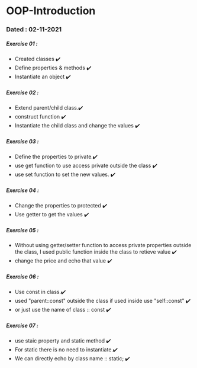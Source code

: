 # OOP-Introduction

### Dated : 02-11-2021

##### Exercise 01 :
* Created classes :heavy_check_mark:
* Define properties & methods :heavy_check_mark:
* Instantiate an object :heavy_check_mark:

##### Exercise 02 :
* Extend parent/child class.:heavy_check_mark:
* construct function :heavy_check_mark:
* Instantiate the child class and change the values :heavy_check_mark:

##### Exercise 03 :
* Define the properties to private.:heavy_check_mark:
* use get function to use access private outside the class :heavy_check_mark:
* use set function to set the new values. :heavy_check_mark:

##### Exercise 04 :
* Change the properties to protected :heavy_check_mark:
* Use getter to get the values :heavy_check_mark:

##### Exercise 05 :
* Without using getter/setter function to access private properties outside the class, I used public function inside the class to retieve value :heavy_check_mark:
* change the price and echo that value :heavy_check_mark:

##### Exercise 06 :
* Use const in class.:heavy_check_mark:
* used "parent::const" outside the class if used inside use "self::const" :heavy_check_mark:
* or just use the name of class :: const :heavy_check_mark:

##### Exercise 07 :
* use staic property and static method :heavy_check_mark:
* For static there is no need to instantiate.:heavy_check_mark:
* We can directly echo by class name :: static; :heavy_check_mark:
